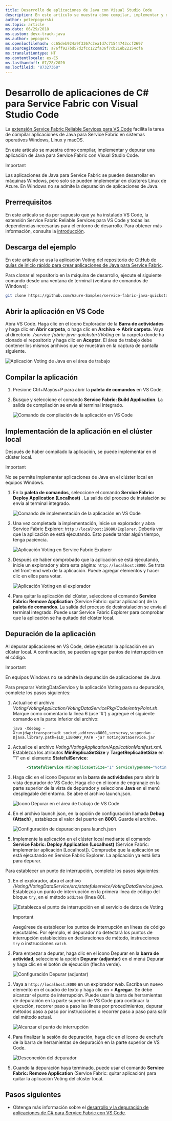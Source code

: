 ```yaml
---
title: Desarrollo de aplicaciones de Java con Visual Studio Code
description: En este artículo se muestra cómo compilar, implementar y depurar aplicaciones de Java para Service Fabric con Visual Studio Code.
author: peterpogorski
ms.topic: article
ms.date: 06/29/2018
ms.custom: devx-track-java
ms.author: pepogors
ms.openlocfilehash: cc65deb924a9f3367c2ea1d7c71544743ccf2697
ms.sourcegitcommit: a76ff927bd57d2fcc122fa36f7cb21eb22154cfa
ms.translationtype: HT
ms.contentlocale: es-ES
ms.lasthandoff: 07/28/2020
ms.locfileid: "87327368"
---
```

# <a name="develop-java-service-fabric-applications-with-visual-studio-code"></a>Desarrollo de aplicaciones de C# para Service Fabric con Visual Studio Code

La [extensión Service Fabric Reliable Services para VS Code](https://marketplace.visualstudio.com/items?itemName=ms-azuretools.vscode-service-fabric-reliable-services) facilita la tarea de compilar aplicaciones de Java para Service Fabric en sistemas operativos Windows, Linux y macOS.

En este artículo se muestra cómo compilar, implementar y depurar una aplicación de Java para Service Fabric con Visual Studio Code.

> [!IMPORTANT]
> Las aplicaciones de Java para Service Fabric se pueden desarrollar en máquinas Windows, pero solo se pueden implementar en clústeres Linux de Azure. En Windows no se admite la depuración de aplicaciones de Java.

## <a name="prerequisites"></a>Prerrequisitos

En este artículo se da por supuesto que ya ha instalado VS Code, la extensión Service Fabric Reliable Services para VS Code y todas las dependencias necesarias para el entorno de desarrollo. Para obtener más información, consulte la [introducción](./service-fabric-get-started-vs-code.md#prerequisites).

## <a name="download-the-sample"></a>Descarga del ejemplo
En este artículo se usa la aplicación Voting del [repositorio de GitHub de guías de inicio rápido para crear aplicaciones de Java para Service Fabric](https://github.com/Azure-Samples/service-fabric-java-quickstart). 

Para clonar el repositorio en la máquina de desarrollo, ejecute el siguiente comando desde una ventana de terminal (ventana de comandos de Windows):

```sh
git clone https://github.com/Azure-Samples/service-fabric-java-quickstart.git
```

## <a name="open-the-application-in-vs-code"></a>Abrir la aplicación en VS Code

Abra VS Code.  Haga clic en el icono Explorador de la **Barra de actividades** y haga clic en **Abrir carpeta**, o haga clic en **Archivo -> Abrir carpeta**. Vaya al directorio *./service-fabric-java-quickstart/Voting* en la carpeta donde ha clonado el repositorio y haga clic en **Aceptar**. El área de trabajo debe contener los mismos archivos que se muestran en la captura de pantalla siguiente.

![Aplicación Voting de Java en el área de trabajo](./media/service-fabric-develop-java-applications-with-vs-code/java-voting-application.png)

## <a name="build-the-application"></a>Compilar la aplicación

1. Presione Ctrl+Mayús+P para abrir la **paleta de comandos** en VS Code.
2. Busque y seleccione el comando **Service Fabric: Build Application**. La salida de compilación se envía al terminal integrado.

   ![Comando de compilación de la aplicación en VS Code](./media/service-fabric-develop-java-applications-with-vs-code/sf-build-application.png)

## <a name="deploy-the-application-to-the-local-cluster"></a>Implementación de la aplicación en el clúster local
Después de haber compilado la aplicación, se puede implementar en el clúster local. 

> [!IMPORTANT]
> No se permite implementar aplicaciones de Java en el clúster local en equipos Windows.

1. En la **paleta de comandos**, seleccione el comando **Service Fabric: Deploy Application (Localhost)** . La salida del proceso de instalación se envía al terminal integrado.

   ![Comando de implementación de la aplicación en VS Code](./media/service-fabric-develop-java-applications-with-vs-code/sf-deploy-application.png)

4. Una vez completada la implementación, inicie un explorador y abra Service Fabric Explorer: `http://localhost:19080/Explorer`. Debería ver que la aplicación se está ejecutando. Esto puede tardar algún tiempo, tenga paciencia. 

   ![Aplicación Voting en Service Fabric Explorer](./media/service-fabric-develop-java-applications-with-vs-code/sfx-localhost-java.png)

4. Después de haber comprobado que la aplicación se está ejecutando, inicie un explorador y abra esta página: `http://localhost:8080`. Se trata del front-end web de la aplicación. Puede agregar elementos y hacer clic en ellos para votar.

   ![Aplicación Voting en el explorador](./media/service-fabric-develop-java-applications-with-vs-code/voting-sample-in-browser.png)

5. Para quitar la aplicación del clúster, seleccione el comando **Service Fabric: Remove Application**  (Service Fabric: quitar aplicación) de la **paleta de comandos**. La salida del proceso de desinstalación se envía al terminal integrado. Puede usar Service Fabric Explorer para comprobar que la aplicación se ha quitado del clúster local.

## <a name="debug-the-application"></a>Depuración de la aplicación
Al depurar aplicaciones en VS Code, debe ejecutar la aplicación en un clúster local. A continuación, se pueden agregar puntos de interrupción en el código.

> [!IMPORTANT]
> En equipos Windows no se admite la depuración de aplicaciones de Java.

Para preparar VotingDataService y la aplicación Voting para su depuración, complete los pasos siguientes:

1. Actualice el archivo *Voting/VotingApplication/VotingDataServicePkg/Code/entryPoint.sh*.
Marque como comentario la línea 6 (use '#') y agregue el siguiente comando en la parte inferior del archivo:

   ```
   java -Xdebug -Xrunjdwp:transport=dt_socket,address=8001,server=y,suspend=n -Djava.library.path=$LD_LIBRARY_PATH -jar VotingDataService.jar
   ```

2. Actualice el archivo *Voting/VotingApplication/ApplicationManifest.xml*. Establezca los atributos **MinReplicaSetSize** y **TargetReplicaSetSize** en "1" en el elemento **StatefulService**:
   
   ```xml
         <StatefulService MinReplicaSetSize="1" ServiceTypeName="VotingDataServiceType" TargetReplicaSetSize="1">
   ```

3. Haga clic en el icono Depurar en la **barra de actividades** para abrir la vista depurador de VS Code. Haga clic en el icono de engranaje en la parte superior de la vista de depurador y seleccione **Java** en el menú desplegable del entorno. Se abre el archivo launch.json. 

   ![Icono Depurar en el área de trabajo de VS Code](./media/service-fabric-develop-java-applications-with-vs-code/debug-icon-workspace.png)

3. En el archivo launch.json, en la opción de configuración llamada **Debug (Attach)** , establezca el valor del puerto en **8001**. Guarde el archivo.

   ![Configuración de depuración para launch.json](./media/service-fabric-develop-java-applications-with-vs-code/launch-json-java.png)

4. Implemente la aplicación en el clúster local mediante el comando **Service Fabric: Deploy Application (Localhost)** (Service Fabric: implementar aplicación [Localhost]). Compruebe que la aplicación se está ejecutando en Service Fabric Explorer. La aplicación ya está lista para depurar.

Para establecer un punto de interrupción, complete los pasos siguientes:

1. En el explorador, abra el archivo */Voting/VotingDataService/src/statefulservice/VotingDataService.java*. Establezca un punto de interrupción en la primera línea de código del bloque `try`, en el método `addItem` (línea 80).
   
   ![Establezca el punto de interrupción en el servicio de datos de Voting](./media/service-fabric-develop-java-applications-with-vs-code/breakpoint-set.png)

   > [!IMPORTANT]
   > Asegúrese de establecer los puntos de interrupción en líneas de código ejecutables. Por ejemplo, el depurador no detectará los puntos de interrupción establecidos en declaraciones de método, instrucciones `try` o instrucciones `catch`.
2. Para empezar a depurar, haga clic en el icono Depurar en la **barra de actividad**, seleccione la opción **Depurar (adjuntar)** en el menú Depurar y haga clic en el botón de ejecución (flecha verde).

   ![Configuración Depurar (adjuntar)](./media/service-fabric-develop-java-applications-with-vs-code/debug-attach-java.png)

3. Vaya a `http://localhost:8080` en un explorador web. Escriba un nuevo elemento en el cuadro de texto y haga clic en **+ Agregar**. Se debe alcanzar el punto de interrupción. Puede usar la barra de herramientas de depuración en la parte superior de VS Code para continuar la ejecución, recorrer paso a paso las líneas por procedimientos, depurar métodos paso a paso por instrucciones o recorrer paso a paso para salir del método actual. 
   
   ![Alcanzar el punto de interrupción](./media/service-fabric-develop-java-applications-with-vs-code/breakpoint-hit.png)
       
4. Para finalizar la sesión de depuración, haga clic en el icono de enchufe de la barra de herramientas de depuración en la parte superior de VS Code.
   
   ![Desconexión del depurador](./media/service-fabric-develop-java-applications-with-vs-code/debug-bar-disconnect.png)
       
5. Cuando la depuración haya terminado, puede usar el comando **Service Fabric: Remove Application** (Service Fabric: quitar aplicación) para quitar la aplicación Voting del clúster local. 

## <a name="next-steps"></a>Pasos siguientes

* Obtenga más información sobre el [desarrollo y la depuración de aplicaciones de C# para Service Fabric con VS Code](./service-fabric-develop-csharp-applications-with-vs-code.md).
